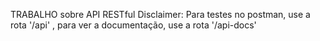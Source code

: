 TRABALHO sobre API RESTful
Disclaimer:
Para testes no postman, use a rota '/api' , para ver a documentação, use a rota '/api-docs'
